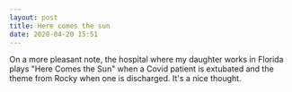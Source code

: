 ```yaml
---
layout: post
title: Here comes the sun
date: 2020-04-20 15:51
---
```

On a more pleasant note, the hospital where my daughter works in Florida plays "Here Comes the Sun" when a Covid patient is extubated and the theme from Rocky when one is discharged. It's a nice thought.